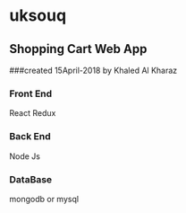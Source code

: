 # uksouq
## Shopping Cart Web App 
###created 15April-2018 by Khaled Al Kharaz 

### Front End
React 
Redux

### Back End
Node Js

### DataBase
mongodb or mysql


